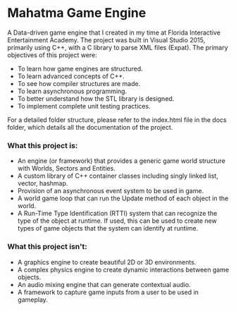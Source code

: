 # Mahatma Game Engine
A Data-driven game engine that I created in my time at Florida Interactive Entertainment Academy. The project was built in Visual Studio 2015, primarily using C++, with a C library to parse XML files (Expat). The primary objectives of this project were:
 - To learn how game engines are structured.
 - To learn advanced concepts of C++.
 - To see how compiler structures are made.
 - To learn asynchronous programming.
 - To better understand how the STL library is designed.
 - To implement complete unit testing practices.
 
 For a detailed folder structure, please refer to the index.html file in the docs folder, which details all the documentation of the project.

### What this project is:
 - An engine (or framework) that provides a generic game world structure with Worlds, Sectors and Entities.
 - A custom library of C++ container classes including singly linked list, vector, hashmap.
 - Provision of an asynchronous event system to be used in game.
 - A world game loop that can run the Update method of each object in the world.
 - A Run-Time Type Identification (RTTI) system that can recognize the type of the object at runtime. If used, this can be used to create new types of game objects that the system can identify at runtime.

### What this project isn't:
 - A graphics engine to create beautiful 2D or 3D environments.
 - A complex physics engine to create dynamic interactions between game objects.
 - An audio mixing engine that can generate contextual audio.
 - A framework to capture game inputs from a user to be used in gameplay.
